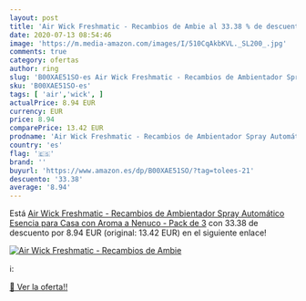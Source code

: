 ```yaml
---
layout: post
title: 'Air Wick Freshmatic - Recambios de Ambie al 33.38 % de descuento'
date: 2020-07-13 08:54:46
image: 'https://m.media-amazon.com/images/I/510CqAkbKVL._SL200_.jpg'
comments: true
category: ofertas
author: ring
slug: 'B00XAE51SO-es Air Wick Freshmatic - Recambios de Ambientador Spray...'
sku: 'B00XAE51SO-es'
tags: [ 'air','wick', ]
actualPrice: 8.94 EUR
currency: EUR
price: 8.94
comparePrice: 13.42 EUR
prodname: 'Air Wick Freshmatic - Recambios de Ambientador Spray Automático  Esencia para Casa con Aroma a Nenuco - Pack de 3'
country: 'es'
flag: '🇪🇸'
brand: ''
buyurl: 'https://www.amazon.es/dp/B00XAE51SO/?tag=tolees-21'
descuento: '33.38'
average: '8.94'
---
```


Está [Air Wick Freshmatic - Recambios de Ambientador Spray Automático  Esencia para Casa con Aroma a Nenuco - Pack de 3](https://www.amazon.es/dp/B00XAE51SO/?tag=tolees-21) con 33.38 de descuento por 8.94 EUR (original: 13.42 EUR) en el siguiente enlace!

[![Air Wick Freshmatic - Recambios de Ambie](https://m.media-amazon.com/images/I/510CqAkbKVL._SL200_.jpg)](https://www.amazon.es/dp/B00XAE51SO/?tag=tolees-21)

ℹ️:


[🛒 Ver la oferta!!](https://www.amazon.es/dp/B00XAE51SO/?tag=tolees-21)
